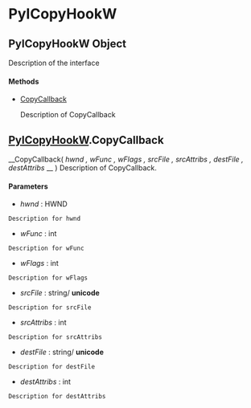 # PyICopyHookW

## PyICopyHookW Object

Description of the interface

#### Methods


  - [CopyCallback](PyICopyHookW.md#pyicopyhookwcopycallback)

    Description of CopyCallback&nbsp;

## [PyICopyHookW](#pyicopyhookw).CopyCallback

 __CopyCallback( *hwnd*  *, wFunc*  *, wFlags*  *, srcFile*  *, srcAttribs*  *, destFile*  *, destAttribs* __ )
Description of CopyCallback.

#### Parameters


  -  *hwnd* : HWND

    Description for hwnd

  -  *wFunc* : int

    Description for wFunc

  -  *wFlags* : int

    Description for wFlags

  -  *srcFile* : string/ __unicode__ 

    Description for srcFile

  -  *srcAttribs* : int

    Description for srcAttribs

  -  *destFile* : string/ __unicode__ 

    Description for destFile

  -  *destAttribs* : int

    Description for destAttribs